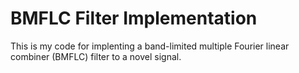 <h1>BMFLC Filter Implementation</h1>
This is my code for implenting a band-limited multiple Fourier linear combiner (BMFLC) filter to a novel signal.
